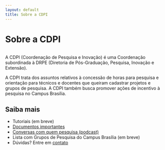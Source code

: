 ```yaml
---
layout: default
title: Sobre a CDPI
---
```


<div class="post">
	<h1 class="pageTitle">Sobre a CDPI</h1>
	<img src="{{ '/assets/img/ifb1.jpg' | prepend: site.baseurl }}" alt="">
	<p class="intro">A CDPI (Coordenação de Pesquisa e Inovação) é uma Coordenação subordinada à DRPE (Diretoria de Pós-Graduação, Pesquisa, Inovação e Extensão).</p>
	<p>A CDPI trata dos assuntos relativos à concessão de horas para pesquisa e orientação para técnicos e docentes que queiram cadastrar projetos e grupos de pesquisa. A CDPI também busca promover ações de incentivo à pesquisa no Campus Brasília.</p>
	<h2>Saiba mais</h2>
	<ul>
		<li>Tutoriais (em breve)</li>
  		<li><a href="https://drive.google.com/drive/folders/0BxryQ3cOy6LDQ0NqR0NZNVR5SUk?usp=sharing" target="_blank">Documentos importantes</a></li>
  		<li><a href="https://soundcloud.com/conversas-com-quem-pesquisa" target+"_blank">Conversas com quem pesquisa (podcast)</a></li>
  		<li>Lista com Grupos de Pesquisa do Campus Brasília (em breve)</li>
  		<li>Dúvidas? Entre em <a href="https://cdpibrasilia.github.io/contact" target="_blank">contato</a></li>
        </ul>
</div>
